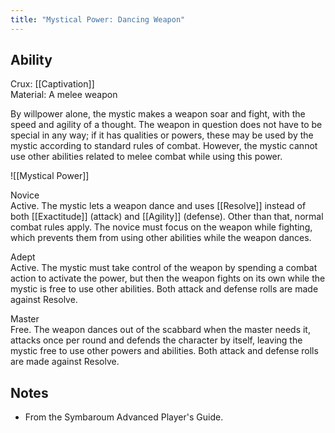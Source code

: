```yaml
---
title: "Mystical Power: Dancing Weapon"
---
```

## Ability
Crux: [[Captivation]]<br>Material: A melee weapon

By willpower alone, the mystic makes a weapon soar and fight, with the speed and agility of a thought. The weapon in question does not have to be special in any way; if it has qualities or powers, these may be used by the mystic according to standard rules of combat. However, the mystic cannot use other abilities related to melee combat while using this power.

![[Mystical Power]]

Novice<br>Active. The mystic lets a weapon dance and uses [[Resolve]] instead of both [[Exactitude]] (attack) and [[Agility]] (defense). Other than that, normal combat rules apply. The novice must focus on the weapon while fighting, which prevents them from using other abilities while the weapon dances.

Adept<br>Active. The mystic must take control of the weapon by spending a combat action to activate the power, but then the weapon fights on its own while the mystic is free to use other abilities. Both attack and defense rolls are made against Resolve.

Master<br>Free. The weapon dances out of the scabbard when the master needs it, attacks once per round and defends the character by itself, leaving the mystic free to use other powers and abilities. Both attack and defense rolls are made against Resolve.
## Notes
* From the Symbaroum Advanced Player's Guide.